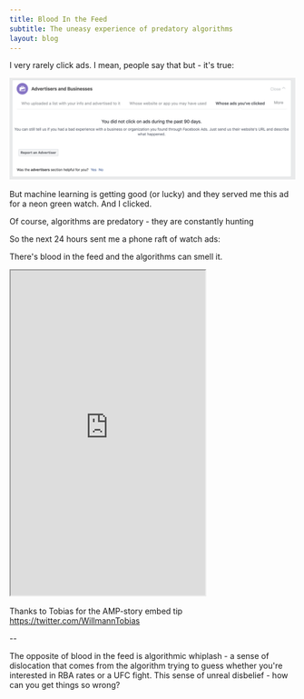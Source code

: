 ```yaml
---
title: Blood In the Feed
subtitle: The uneasy experience of predatory algorithms
layout: blog
---
```


I very rarely click ads. I mean, people say that but - it's true:

![](/images/adsclicked.png)

But machine learning is getting good (or lucky) and they served me this ad for a neon green watch. And I clicked.


Of course, algorithms are predatory - they are constantly hunting

So the next 24 hours sent me a phone raft of watch ads:

There's blood in the feed and the algorithms can smell it.

<p><iframe src="https://tomcritchlow.com/stories/blood-in-the-feed/" width="343px" height="572px"></iframe></p>

Thanks to Tobias for the AMP-story embed tip https://twitter.com/WillmannTobias

--

The opposite of blood in the feed is algorithmic whiplash - a sense of dislocation that comes from the algorithm trying to guess whether you're interested in RBA rates or a UFC fight. This sense of unreal disbelief - how can you get things so wrong?